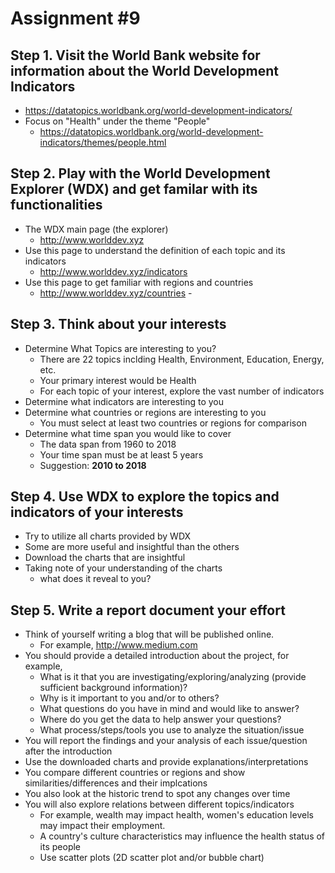 # Assignment #9
## Step 1. Visit the World Bank website for information about the World Development Indicators 
- https://datatopics.worldbank.org/world-development-indicators/
- Focus on "Health" under the theme "People"
   - https://datatopics.worldbank.org/world-development-indicators/themes/people.html
## Step 2. Play with the World Development Explorer (WDX) and get familar with its functionalities
- The WDX main page (the explorer) 
    - http://www.worlddev.xyz
- Use this page to understand the definition of each topic and its indicators
    - http://www.worlddev.xyz/indicators
- Use this page to get familiar with regions and countries 
    - http://www.worlddev.xyz/countries    - 
## Step 3. Think about your interests 
- Determine What Topics are interesting to you? 
    - There are 22 topics inclding Health, Environment, Education, Energy, etc.
    - Your primary interest would be Health
    - For each topic of your interest, explore the vast number of indicators 
- Determine what indicators are interesting to you
- Determine what countries or regions are interesting to you
    - You must select at least two countries or regions for comparison
- Determine what time span you would like to cover
    -  The data span from 1960 to 2018
    -  Your time span must be at least 5 years
    -  Suggestion: **2010 to 2018**
## Step 4. Use WDX to explore the topics and indicators of your interests
- Try to utilize all charts provided by WDX 
- Some are more useful and insightful than the others
- Download the charts that are insightful 
- Taking note of your understanding of the charts
    - what does it reveal to you?
## Step 5. Write a report document your effort
- Think of yourself writing a blog that will be published online. 
    - For example, http://www.medium.com
- You should provide a detailed introduction about the project, for example,
    - What is it that you are investigating/exploring/analyzing (provide sufficient background information)?
    - Why is it important to you and/or to others?
    - What questions do you have in mind and would like to answer?
    - Where do you get the data to help answer your questions?  
    - What process/steps/tools you use to analyze the situation/issue
- You will report the findings and your analysis of each issue/question after the introduction
- Use the downloaded charts and provide explanations/interpretations
- You compare different countries or regions and show similarities/differences and their implcations
- You also look at the historic trend to spot any changes over time
- You will also explore relations between different topics/indicators 
    - For example, wealth may impact health, women's education levels may impact their employment.
    - A country's culture characteristics may influence the health status of its people
    - Use scatter plots (2D scatter plot and/or bubble chart)
